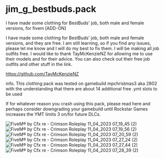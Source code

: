 # jim_g_bestbuds.pack
I have made some clothing for BestBuds' job, both male and female versions, for fivem [ADD-ON] 

I have made some clothing for BestBuds' job, both male and female versions, and they are free. I am still learning, so if you find any issues, please let me know and I will do my best to fix them. I will be making all job outfits free. I would like to thank TayMcKenzieNZ for allowing me to use their models and for their advice. You can also check out their free job outfits and other stuff in the link.

https://github.com/TayMcKenzieNZ


info.
This clothing pack was tested on gamebuild mpchristmas3 aka 2802 with the understanding that there are about 14 additional free .ymt slots to be used

If for whatever reason you crash using this pack, please read here and perhaps consider downgrading your gamebuild until Rockstar Games increases the YMT limits 3 on/for future DLCs.

![FiveM® by Cfx re - Crimson Roleplay 11_04_2023 07_19_45 (2)](https://user-images.githubusercontent.com/110393030/231083744-66bdb2f6-b52f-48fc-8636-0a3a71d5f42a.png)
![FiveM® by Cfx re - Crimson Roleplay 11_04_2023 07_19_56 (2)](https://user-images.githubusercontent.com/110393030/231083749-5def32cb-5eb6-4439-ba8e-12dd7f27c6e1.png)
![FiveM® by Cfx re - Crimson Roleplay 11_04_2023 07_20_59 (2)](https://user-images.githubusercontent.com/110393030/231083758-9e055cbd-72d5-42b4-89c1-d2216475d018.png)
![FiveM® by Cfx re - Crimson Roleplay 11_04_2023 07_27_24 (2)](https://user-images.githubusercontent.com/110393030/231083772-6a9489c1-410c-43e5-84d6-5bc62f01f10b.png)
![FiveM® by Cfx re - Crimson Roleplay 11_04_2023 07_27_44 (2)](https://user-images.githubusercontent.com/110393030/231083776-25c7c823-889d-4b01-9128-a36827de2297.png)
![FiveM® by Cfx re - Crimson Roleplay 11_04_2023 07_28_39 (2)](https://user-images.githubusercontent.com/110393030/231083784-b179dba1-4485-4ce2-9231-46f05570f40a.png)
